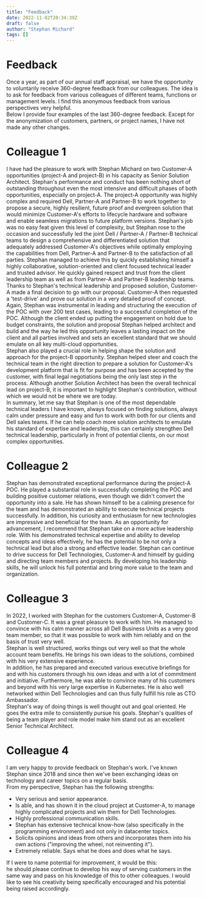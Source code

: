 ```yaml
---
title: "Feedback"
date: 2022-11-02T20:34:39Z
draft: false
author: "Stephan Michard"
tags: []
---
```



# Feedback
Once a year, as part of our annual staff appraisal, we have the opportunity to voluntarily receive 360-degree feedback from our colleagues. The idea is to ask for feedback from various colleagues of different teams, functions or management levels. I find this anonymous feedback from various perspectives very helpful.  
Below I provide four examples of the last 360-degree feedback. Except for the anonymization of customers, partners, or project names, I have not made any other changes.

# Colleague 1
I have had the pleasure to work with Stephan Michard on two Customer-A opportunities (project-A and project-B) in his capacity as Senior Solution Architect. Stephan's performance and conduct has been nothing short of outstanding throughout even the most intensive and difficult phases of both opportunities, especially on project-A. The project-A opportunity was highly complex and required Dell, Partner-A and Partner-B to work together to propose a secure, highly resilient, future proof and evergreen solution that would minimize Customer-A's efforts to lifecycle hardware and software and enable seamless migrations to future platform versions. Stephan's job was no easy feat given this level of complexity, but Stephan rose to the occasion and successfully led the joint Dell / Partner-A / Partner-B technical teams to design a comprehensive and differentiated solution that adequately addressed Customer-A's objectives while optimally employing the capabilities from Dell, Partner-A and Partner-B to the satisfaction of all parties. Stephan managed to achieve this by quickly establishing himself a highly collaborative, solution-oriented and client focused technical leader and trusted advisor. He quickly gained respect and trust from the client leadership team as well as from Partner-A and Partner-B leadership teams. Thanks to Stephan's technical leadership and proposed solution, Customer-A made a final decision to go with our proposal. Customer-A then requested a 'test-drive' and prove our solution in a very detailed proof of concept. Again, Stephan was instrumental in leading and structuring the execution of the POC with over 200 test cases, leading to a successful completion of the POC. Although the client ended up putting the engagement on hold due to budget constraints, the solution and proposal Stephan helped architect and build and the way he led this opportunity leaves a lasting impact on the client and all parties involved and sets an excellent standard that we should emulate on all key multi-cloud opportunities.  
Stephan also played a crucial role in helping shape the solution and approach for the project-B opportunity. Stephan helped steer and coach the technical team in the right direction to prepare a solution for Customer-A's development platform that is fit for purpose and has been accepted by the customer, with final legal negotiations being the only last step in the process. Although another Solution Architect has been the overall technical lead on project-B, it is important to highlight Stephan's contribution, without which we would not be where we are today.  
In summary, let me say that Stephan is one of the most dependable technical leaders I have known, always focused on finding solutions, always calm under pressure and easy and fun to work with both for our clients and Dell sales teams. If he can help coach more solution architects to emulate his standard of expertise and leadership, this can certainly strengthen Dell technical leadership, particularly in front of potential clients, on our most complex opportunities.

# Colleague 2
Stephan has demonstrated exceptional performance during the project-A POC. He played a substantial role in successfully completing the POC and building positive customer relations, even though we didn't convert the opportunity into a sale. He has shown himself to be a calming presence for the team and has demonstrated an ability to execute technical projects successfully. In addition, his curiosity and enthusiasm for new technologies are impressive and beneficial for the team. As an opportunity for advancement, I recommend that Stephan take on a more active leadership role. With his demonstrated technical expertise and ability to develop concepts and ideas effectively, he has the potential to be not only a technical lead but also a strong and effective leader. Stephan can continue to drive success for Dell Technologies, Customer-A and himself by guiding and directing team members and projects. By developing his leadership skills, he will unlock his full potential and bring more value to the team and organization.

# Colleague 3
In 2022, I worked with Stephan for the customers Customer-A, Customer-B and Customer-C. It was a great pleasure to work with him. He managed to convince with his calm manner across all Dell Business Units as a very good team member, so that it was possible to work with him reliably and on the basis of trust very well.    
Stephan is well structured, works things out very well so that the whole account team benefits. He brings his own ideas to the solutions, combined with his very extensive experience.  
In addition, he has prepared and executed various executive briefings for and with his customers through his own ideas and with a lot of commitment and initiative. Furthermore, he was able to convince many of his customers and beyond with his very large expertise in Kubernetes. He is also well networked within Dell Technologies and can thus fully fulfill his role as CTO Ambassador.  
Stephan's way of doing things is well thought out and goal oriented. He goes the extra mile to consistently pursue his goals. Stephan's qualities of being a team player and role model make him stand out as an excellent Senior Technical Architect.

# Colleague 4
I am very happy to provide feedback on Stephan's work. I've known Stephan since 2018 and since then we've been exchanging ideas on technology and career topics on a regular basis.  
From my perspective, Stephan has the following strengths:
- Very serious and senior appearance.
- Is able, and has shown it in the cloud project at Customer-A, to manage highly complicated projects and win them for Dell Technologies.
- Highly professional communication skills.
- Stephan has extensive technical know-how (also specifically in the programming environment) and not only in datacenter topics. 
- Solicits opinions and ideas from others and incorporates them into his own actions ("improving the wheel, not reinventing it").
- Extremely reliable. Says what he does and does what he says.

If I were to name potential for improvement, it would be this:  
he should please continue to develop his way of serving customers in the same way and pass on his knowledge of this to other colleagues. I would like to see his creativity being specifically encouraged and his potential being raised accordingly.